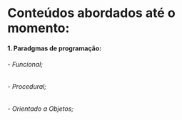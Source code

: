 <h1>Conteúdos abordados até o momento:</h1>

<h4>1. Paradgmas de programação:</h4>
<h6>- Funcional;</h6>
<h6>- Procedural;</h6>
<h6>- Orientado a Objetos;</h6>

